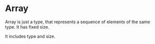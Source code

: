 # Array

Array is just a type, that represents a sequence of elements of the same type.
It has fixed size.

It includes type and size.